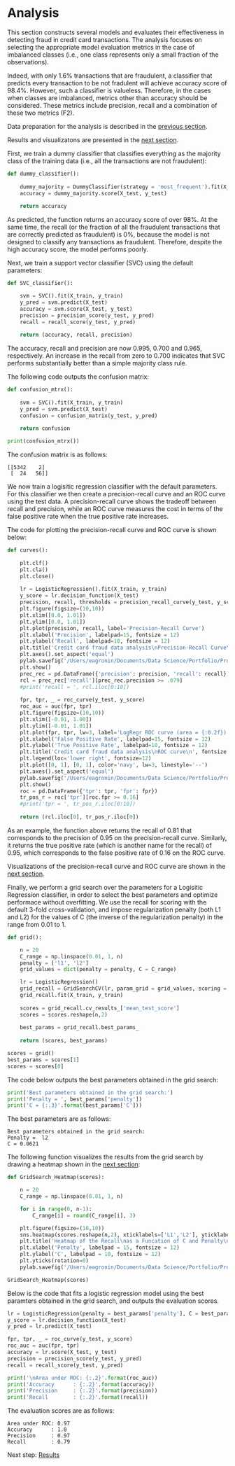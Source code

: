 # Analysis

This section constructs several models and evaluates their effectiveness in detecting fraud in credit card transactions. The analysis focuses on selecting the appropriate model evaluation metrics in the case of imbalanced classes (i.e., one class represents only a small fraction of the observations). 

Indeed, with only 1.6% transactions that are fraudulent, a classifier that predicts every transaction to be not fradulent will achieve accuracy score of 98.4%.  However, such a classifier is valueless.  Therefore, in the cases when classes are imbalanced, metrics other than accuracy should be considered.  These metrics include precision, recall and a combination of these two metrics (F2).  

Data preparation for the analysis is described in the [previous section](https://eagronin.github.io/credit-card-fraud-prepare/).

Results and visualizatons are presented in the [next section](https://eagronin.github.io/credit-card-fraud-report/).

First, we train a dummy classifier that classifies everything as the majority class of the training data (i.e., all the transactions are not fraudulent):

```python
def dummy_classifier():
    
    dummy_majority = DummyClassifier(strategy = 'most_frequent').fit(X_train, y_train)
    accuracy = dummy_majority.score(X_test, y_test)
    
    return accuracy
```

As predicted, the function returns an accuracy score of over 98%.  At the same time, the recall (or the fraction of all the fraudulent transactions that are correctly predicted as fraudulent) is 0%, because the model is not designed to classify any transactions as fraudulent. Therefore, despite the high accuracy score, the model performs poorly.

Next, we train a support vector classifier (SVC) using the default parameters:

```python
def SVC_classifier():

    svm = SVC().fit(X_train, y_train)
    y_pred = svm.predict(X_test)
    accuracy = svm.score(X_test, y_test)
    precision = precision_score(y_test, y_pred)
    recall = recall_score(y_test, y_pred)
    
    return (accuracy, recall, precision)
```

The accuracy, recall and precision are now 0.995, 0.700 and 0.965, respectively.  An increase in the recall from zero to 0.700 indicates that SVC performs substantially better than a simple majority class rule.

The following code outputs the confusion matrix:

```python
def confusion_mtrx():
    
    svm = SVC().fit(X_train, y_train)
    y_pred = svm.predict(X_test)
    confusion = confusion_matrix(y_test, y_pred)
    
    return confusion

print(confusion_mtrx())
```

The confusion matrix is as follows:

```
[[5342    2]
 [  24   56]]
```

We now train a logisitic regression classifier with the default parameters.  For this classifier we then create a precision-recall curve and an ROC curve using the test data.  A precision-recall curve shows the tradeoff between recall and precision, while an ROC curve measures the cost in terms of the false positive rate when the true positive rate increases.

The code for plotting the precision-recall curve and ROC curve is shown below:

```python
def curves():
        
    plt.clf()
    plt.cla()
    plt.close()
    
    lr = LogisticRegression().fit(X_train, y_train)
    y_score = lr.decision_function(X_test)
    precision, recall, thresholds = precision_recall_curve(y_test, y_score)
    plt.figure(figsize=(10,10))
    plt.xlim([0.0, 1.01])
    plt.ylim([0.0, 1.01])
    plt.plot(precision, recall, label='Precision-Recall Curve')
    plt.xlabel('Precision', labelpad=15, fontsize = 12)
    plt.ylabel('Recall', labelpad=10, fontsize = 12)
    plt.title('Credit card fraud data analysis\nPrecision-Recall Curve\n', fontsize = 18, fontname = 'Comic Sans MS', fontweight = 'bold', alpha=1)
    plt.axes().set_aspect('equal')
    pylab.savefig('/Users/eagronin/Documents/Data Science/Portfolio/Project Output/precision_recall.png')
    plt.show()
    prec_rec = pd.DataFrame({'precision': precision, 'recall': recall})
    rcl = prec_rec['recall'][prec_rec.precision >= .079]
    #print('recall = ', rcl.iloc[0:10])
    
    fpr, tpr, _ = roc_curve(y_test, y_score)
    roc_auc = auc(fpr, tpr)
    plt.figure(figsize=(10,10))
    plt.xlim([-0.01, 1.00])
    plt.ylim([-0.01, 1.01])
    plt.plot(fpr, tpr, lw=3, label='LogRegr ROC curve (area = {:0.2f})'.format(roc_auc))
    plt.xlabel('False Positive Rate', labelpad=15, fontsize = 12)
    plt.ylabel('True Positive Rate', labelpad=10, fontsize = 12)
    plt.title('Credit card fraud data analysis\nROC curve\n', fontsize = 18, fontname = 'Comic Sans MS', fontweight = 'bold', alpha=1)
    plt.legend(loc='lower right', fontsize=12)
    plt.plot([0, 1], [0, 1], color='navy', lw=3, linestyle='--')
    plt.axes().set_aspect('equal')
    pylab.savefig('/Users/eagronin/Documents/Data Science/Portfolio/Project Output/roc.png')
    plt.show()
    roc = pd.DataFrame({'tpr': tpr, 'fpr': fpr})
    tr_pos_r = roc['tpr'][roc.fpr >= 0.16]
    #print('tpr = ', tr_pos_r.iloc[0:10])
        
    return (rcl.iloc[0], tr_pos_r.iloc[0])
```

As an example, the function above returns the recall of 0.81 that corresponds to the precision of 0.95 on the precision-recall curve.  Similarly, it returns the true positive rate (which is another name for the recall) of 0.95, which corresponds to the false positive rate of 0.16 on the ROC curve.

Visualizations of the precision-recall curve and ROC curve are shown in the [next section](https://eagronin.github.io/credit-card-fraud-analyze/).

Finally, we perform a grid search over the parameters for a Logisitic Regression classifier, in order to select the best parameters and optimize performace without overfitting.  We use the recall for scoring with the default 3-fold cross-validation, and impose regularization penalty (both L1 and L2) for the values of C (the inverse of the regularization penalty) in the range from 0.01 to 1.

```python
def grid():    

    n = 20
    C_range = np.linspace(0.01, 1, n)
    penalty = ['l1', 'l2']
    grid_values = dict(penalty = penalty, C = C_range)

    lr = LogisticRegression()
    grid_recall = GridSearchCV(lr, param_grid = grid_values, scoring = 'recall')
    grid_recall.fit(X_train, y_train)
    
    scores = grid_recall.cv_results_['mean_test_score']
    scores = scores.reshape(n,2)
    
    best_params = grid_recall.best_params_
    
    return (scores, best_params)

scores = grid()
best_params = scores[1]
scores = scores[0]
```

The code below outputs the best parameters obtained in the grid search:

```python
print('Best parameters obtained in the grid search:')
print('Penalty = ', best_params['penalty']) 
print('C = {:.3}'.format(best_params['C']))
```

The best parameters are as follows:

```
Best parameters obtained in the grid search:
Penalty =  l2
C = 0.0621
```

The following function visualizes the results from the grid search by drawing a heatmap shown in the [next section](https://eagronin.github.io/credit-card-fraud-report/):

```python
def GridSearch_Heatmap(scores):

    n = 20
    C_range = np.linspace(0.01, 1, n) 

    for i in range(0, n-1):
        C_range[i] = round(C_range[i], 3)

    plt.figure(figsize=(10,10))
    sns.heatmap(scores.reshape(n,2), xticklabels=['L1','L2'], yticklabels=C_range)
    plt.title('Heatmap of the Recall\nas a Funcation of C and Penalty\n', fontsize = 18, fontname = 'Comic Sans MS', fontweight = 'bold', alpha=1)
    plt.xlabel('Penalty', labelpad = 15, fontsize = 12)
    plt.ylabel('C', labelpad = 10, fontsize = 12)
    plt.yticks(rotation=0)
    pylab.savefig('/Users/eagronin/Documents/Data Science/Portfolio/Project Output/heat_map.png');

GridSearch_Heatmap(scores)
```

Below is the code that fits a logistic regression model using the best paramters obtained in the grid search, and outputs the evaluation scores.

```python
lr = LogisticRegression(penalty = best_params['penalty'], C = best_params['C']).fit(X_train, y_train)
y_score = lr.decision_function(X_test)
y_pred = lr.predict(X_test)

fpr, tpr, _ = roc_curve(y_test, y_score)
roc_auc = auc(fpr, tpr)
accuracy = lr.score(X_test, y_test)
precision = precision_score(y_test, y_pred)
recall = recall_score(y_test, y_pred)

print('\nArea under ROC: {:.2}'.format(roc_auc))
print('Accuracy      : {:.2}'.format(accuracy))
print('Precision     : {:.2}'.format(precision))
print('Recall        : {:.2}'.format(recall))
```

The evaluation scores are as follows:

```
Area under ROC: 0.97
Accuracy      : 1.0
Precision     : 0.97
Recall        : 0.79
```

Next step: [Results](https://eagronin.github.io/credit-card-fraud-report/)
